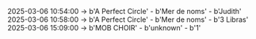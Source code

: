 2025-03-06 10:54:00 -> b'A Perfect Circle' - b'Mer de noms' - b'Judith'
2025-03-06 10:58:00 -> b'A Perfect Circle' - b'Mer de noms' - b'3 Libras'
2025-03-06 15:09:00 -> b'MOB CHOIR' - b'unknown' - b'1'
